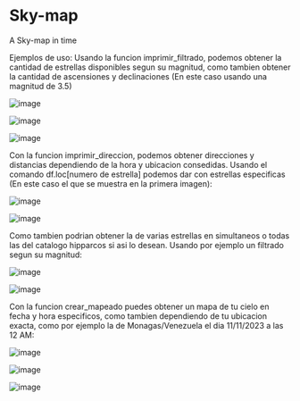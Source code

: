 # Sky-map
A Sky-map in time

Ejemplos de uso:
Usando la funcion imprimir_filtrado, podemos obtener la cantidad de estrellas disponibles segun su magnitud, como tambien obtener la cantidad de ascensiones y declinaciones (En este caso usando una magnitud de 3.5)

![image](https://github.com/EHJG/Sky-map/assets/147026990/572c8694-87ca-4b6c-89c9-21a458386063)

![image](https://github.com/EHJG/Sky-map/assets/147026990/85783ae6-2910-4e76-8e44-7cb85d04bd81)

![image](https://github.com/EHJG/Sky-map/assets/147026990/d8595183-a799-46e6-a55a-2ee60dcb8a2c)

Con la funcion imprimir_direccion, podemos obtener direcciones y distancias dependiendo de la hora y ubicacion consedidas. Usando el comando df.loc[numero de estrella] podemos dar con estrellas especificas (En este caso el que se muestra en la primera imagen):

![image](https://github.com/EHJG/Sky-map/assets/147026990/92d0a93c-c852-496e-af05-bec734a8a608)

![image](https://github.com/EHJG/Sky-map/assets/147026990/156f3c22-db24-4109-88d5-4bce6ade52b1)

Como tambien podrian obtener la de varias estrellas en simultaneos o todas las del catalogo hipparcos si asi lo desean. Usando por ejemplo un filtrado segun su magnitud:

![image](https://github.com/EHJG/Sky-map/assets/147026990/214843ed-45b9-4471-8c87-6f1631b27fa2)

![image](https://github.com/EHJG/Sky-map/assets/147026990/8e495110-6ce7-4d12-845e-e9f37f006bc2)

Con la funcion crear_mapeado puedes obtener un mapa de tu cielo en fecha y hora especificos, como tambien dependiendo de tu ubicacion exacta, como por ejemplo la de Monagas/Venezuela el dia 11/11/2023 a las 12 AM:

![image](https://github.com/EHJG/Sky-map/assets/147026990/40390bbf-0dc4-4ba4-9acc-41fe7a4418d3)

![image](https://github.com/EHJG/Sky-map/assets/147026990/d04a49d4-c7a4-431e-937f-78270ac1d9af)

![image](https://github.com/EHJG/Sky-map/assets/147026990/466dbdf3-a335-45de-9c7a-bf7a0f3d62bc)
